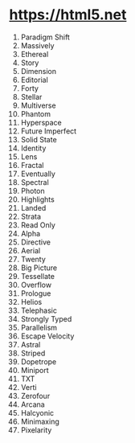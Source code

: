 # https://html5.net

1. Paradigm Shift
1. Massively
1. Ethereal
1. Story
1. Dimension
1. Editorial
1. Forty
1. Stellar
1. Multiverse
1. Phantom
1. Hyperspace
1. Future Imperfect
1. Solid State
1. Identity
1. Lens
1. Fractal
1. Eventually
1. Spectral
1. Photon
1. Highlights
1. Landed
1. Strata
1. Read Only
1. Alpha
1. Directive
1. Aerial
1. Twenty
1. Big Picture
1. Tessellate
1. Overflow
1. Prologue
1. Helios
1. Telephasic
1. Strongly Typed
1. Parallelism
1. Escape Velocity
1. Astral
1. Striped
1. Dopetrope
1. Miniport
1. TXT
1. Verti
1. Zerofour
1. Arcana
1. Halcyonic
1. Minimaxing
1. Pixelarity
 

